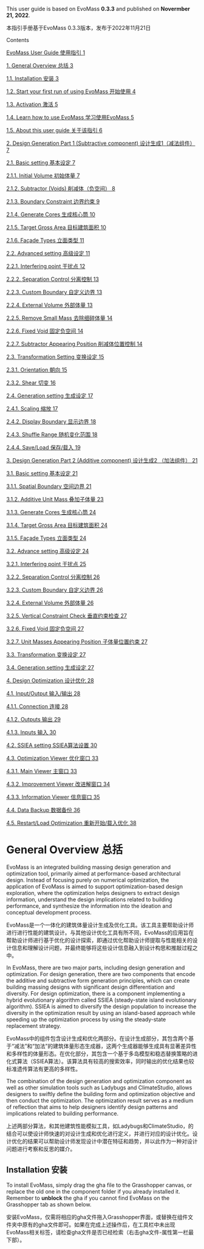 

This user guide is based on EvoMass __0\.3\.3__ and published on __Novermber 21, 2022__\.

本指引手册基于EvoMass 0\.3\.3版本，发布于2022年11月21日

Contents

[EvoMass User Guide 使用指引	1](#_Toc119937694)

[1\.	General Overview 总括	3](#_Toc119937695)

[1\.1\.	Installation 安装	3](#_Toc119937696)

[1\.2\.	Start your first run of using EvoMass 开始使用	4](#_Toc119937697)

[1\.3\.	Activation 激活	5](#_Toc119937698)

[1\.4\.	Learn how to use EvoMass 学习使用EvoMass	5](#_Toc119937699)

[1\.5\.	About this user guide 关于该指引	6](#_Toc119937700)

[2\.	Design Generation Part 1 \(Subtractive component\) 设计生成1（减法组件）	7](#_Toc119937701)

[2\.1\.	Basic setting 基本设定	7](#_Toc119937702)

[2\.1\.1\.	Initial Volume 初始体量	7](#_Toc119937703)

[2\.1\.2\.	Subtractor \(Voids\) 削减体（负空间）	8](#_Toc119937704)

[2\.1\.3\.	Boundary Constraint 边界约束	9](#_Toc119937705)

[2\.1\.4\.	Generate Cores 生成核心筒	10](#_Toc119937706)

[2\.1\.5\.	Target Gross Area 目标建筑面积	10](#_Toc119937707)

[2\.1\.6\.	Façade Types 立面类型	11](#_Toc119937708)

[2\.2\.	Advanced setting 高级设定	11](#_Toc119937709)

[2\.2\.1\.	Interfering point 干扰点	12](#_Toc119937710)

[2\.2\.2\.	Separation Control 分离控制	13](#_Toc119937711)

[2\.2\.3\.	Custom Boundary 自定义边界	13](#_Toc119937712)

[2\.2\.4\.	External Volume 外部体量	13](#_Toc119937713)

[2\.2\.5\.	Remove Small Mass 去除细碎体量	14](#_Toc119937714)

[2\.2\.6\.	Fixed Void 固定负空间	14](#_Toc119937715)

[2\.2\.7\.	Subtractor Appearing Position 削减体位置控制	14](#_Toc119937716)

[2\.3\.	Transformation Setting 变换设定	15](#_Toc119937717)

[2\.3\.1\.	Orientation 朝向	15](#_Toc119937718)

[2\.3\.2\.	Shear 切变	16](#_Toc119937719)

[2\.4\.	Generation setting 生成设定	17](#_Toc119937720)

[2\.4\.1\.	Scaling 缩放	17](#_Toc119937721)

[2\.4\.2\.	Display Boundary 显示边界	18](#_Toc119937722)

[2\.4\.3\.	Shuffle Range 随机变化范围	18](#_Toc119937723)

[2\.4\.4\.	Save/Load 保存/载入	19](#_Toc119937724)

[3\.	Design Generation Part 2 \(Additive component\) 设计生成2 （加法组件）	21](#_Toc119937725)

[3\.1\.	Basic setting 基本设定	21](#_Toc119937726)

[3\.1\.1\.	Spatial Boundary 空间边界	21](#_Toc119937727)

[3\.1\.2\.	Additive Unit Mass 叠加子体量	23](#_Toc119937728)

[3\.1\.3\.	Generate Cores 生成核心筒	24](#_Toc119937729)

[3\.1\.4\.	Target Gross Area 目标建筑面积	24](#_Toc119937730)

[3\.1\.5\.	Façade Types 立面类型	24](#_Toc119937731)

[3\.2\.	Advance setting 高级设定	24](#_Toc119937732)

[3\.2\.1\.	Interfering point 干扰点	25](#_Toc119937733)

[3\.2\.2\.	Separation Control 分离控制	26](#_Toc119937734)

[3\.2\.3\.	Custom Boundary 自定义边界	26](#_Toc119937735)

[3\.2\.4\.	External Volume 外部体量	26](#_Toc119937736)

[3\.2\.5\.	Vertical Constraint Check 垂直约束检查	27](#_Toc119937737)

[3\.2\.6\.	Fixed Void 固定负空间	27](#_Toc119937738)

[3\.2\.7\.	Unit Masses Appearing Position 子体量位置约束	27](#_Toc119937739)

[3\.3\.	Transformation 变换设定	27](#_Toc119937740)

[3\.4\.	Generation setting 生成设定	27](#_Toc119937741)

[4\.	Design Optimization 设计优化	28](#_Toc119937742)

[4\.1\.	Input/Output 输入/输出	28](#_Toc119937743)

[4\.1\.1\.	Connection 连接	28](#_Toc119937744)

[4\.1\.2\.	Outputs 输出	29](#_Toc119937745)

[4\.1\.3\.	Inputs 输入	30](#_Toc119937746)

[4\.2\.	SSIEA setting SSIEA算法设置	30](#_Toc119937747)

[4\.3\.	Optimization Viewer 优化窗口	33](#_Toc119937748)

[4\.3\.1\.	Main Viewer 主窗口	33](#_Toc119937749)

[4\.3\.2\.	Improvement Viewer 改进解窗口	34](#_Toc119937750)

[4\.3\.3\.	Information Viewer 信息窗口	35](#_Toc119937751)

[4\.4\.	Data Backup 数据备份	36](#_Toc119937752)

[4\.5\.	Restart/Load Optimization 重新开始/载入优化	38](#_Toc119937753)

# <a id="_Toc119937695"></a>General Overview 总括

EvoMass is an integrated building massing design generation and optimization tool, primarily aimed at performance\-based architectural design\. Instead of focusing purely on numerical optimization, the application of EvoMass is aimed to support optimization\-based design exploration, where the optimization helps designers to extract design information, understand the design implications related to building performance, and synthesize the information into the ideation and conceptual development process\.

EvoMass是一个一体化的建筑体量设计生成及优化工具。该工具主要帮助设计师进行进行性能的建筑设计。与其他设计优化工具有所不同，EvoMass的应用旨在帮助设计师进行基于优化的设计探索，即通过优化帮助设计师提取与性能相关的设计信息和理解设计问题，并最终能够将这些设计信息融入到设计构思和推敲过程之中。

In EvoMass, there are two major parts, including design generation and optimization\. For design generation, there are two components that encode the additive and subtractive form generation principles, which can create building massing designs with significant design differentiation and diversity\. For design optimization, there is a component implementing a hybrid evolutionary algorithm called SSIEA \(steady\-state island evolutionary algorithm\)\. SSIEA is aimed to diversify the design population to increase the diversity in the optimization result by using an island\-based approach while speeding up the optimization process by using the steady\-state replacement strategy\. 

EvoMass中的组件包含设计生成和优化两部分。在设计生成部分，其包含两个基于“减法”和“加法”的建筑体量形态生成器，这两个生成器能够生成具有显著差异性和多样性的体量形态。在优化部分，其包含一个基于多岛模型和稳态替换策略的进化式算法（SSIEA算法）。该算法具有较高的搜索效率，同时输出的优化结果也较标准遗传算法有更高的多样性。

The combination of the design generation and optimization component as well as other simulation tools such as Ladybugs and ClimateStudio, allows designers to swiftly define the building form and optimization objective and then conduct the optimization\. The optimization result serves as a medium of reflection that aims to help designers identify design patterns and implications related to building performance\.

上述两部分算法，和其他建筑性能模拟工具，如Ladybugs和ClimateStudio，的结合可以使设计师快速的对设计生成和优化进行定义，并进行对应的设计优化。设计优化的结果可以帮助设计师发现设计中潜在特征和趋势，并以此作为一种对设计问题进行考察和反思的媒介。

## <a id="_Toc119937696"></a>Installation 安装

To install EvoMass, simply drag the gha file to the Grasshopper canvas, or replace the old one in the component folder if you already installed it\. Remember to __unblock__ the gha if you cannot find EvoMass on the Grasshopper tab as shown below\.

安装EvoMass，仅需将相应的gha文件拖入Grasshopper界面，或替换在组件文件夹中原有的gha文件即可。如果在完成上述操作后，在工具栏中未出现EvoMass相关标签，请检查gha文件是否已经检索（右击gha文件\-属性第一栏最下部）。
